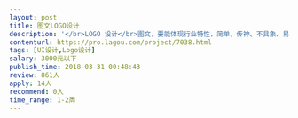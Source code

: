 ```yaml
---                
layout: post       
title: 图文LOGO设计           
description: '</br>LOGO 设计</br>图文，要能体现行业特性，简单、传神、不具象、易记。</br>希望能提供以往的设计作品，以大猩猩为参照进行创作。</br>可以参考明猩队长、BLUE GORILLA等，必须原创！！！</br>'     
contenturl: https://pro.lagou.com/project/7038.html      
tags: [UI设计,Logo设计]            
salary: 3000元以下          
publish_time: 2018-03-31 00:48:43         
review: 861人                   
apply: 14人                   
recommend: 0人                   
time_range: 1-2周              
---                 
```

